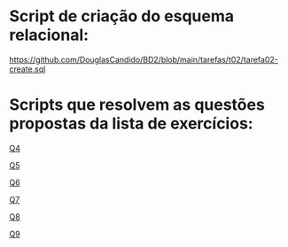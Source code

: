 # Script de criação do esquema relacional:
<https://github.com/DouglasCandido/BD2/blob/main/tarefas/t02/tarefa02-create.sql>


# Scripts que resolvem as questões propostas da lista de exercícios:

[Q4]()

[Q5]()

[Q6]()

[Q7]()

[Q8]()

[Q9]()







